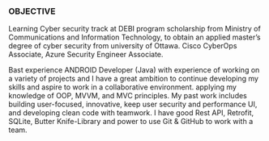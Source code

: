 ### OBJECTIVE
Learning Cyber security track at DEBI program scholarship from Ministry of Communications and Information Technology, to obtain an applied master’s degree of cyber security from university of Ottawa.
Cisco CyberOps Associate, Azure Security Engineer Associate.

Bast experience
ANDROID Developer (Java) with experience of working on a variety of projects and I have a great ambition to continue developing my skills and aspire to work in a collaborative environment. applying my knowledge of OOP, MVVM, and MVC principles. My past work includes building user-focused, innovative, keep user security and performance UI, and developing clean code with teamwork. I have good Rest API, Retrofit, SQLite, Butter Knife-Library and power to use Git & GitHub to work with a team.

